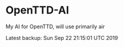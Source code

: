 # OpenTTD-AI
My AI for OpenTTD, will use primarily air

Latest backup: Sun Sep 22 21:15:01 UTC 2019

